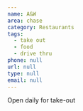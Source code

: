 ```yaml
---
name: A&W
area: chase
category: Restaurants
tags:
  - take out
  - food
  - drive thru
phone: null
url: null
type: null
email: null
---
```


Open daily for take-out
